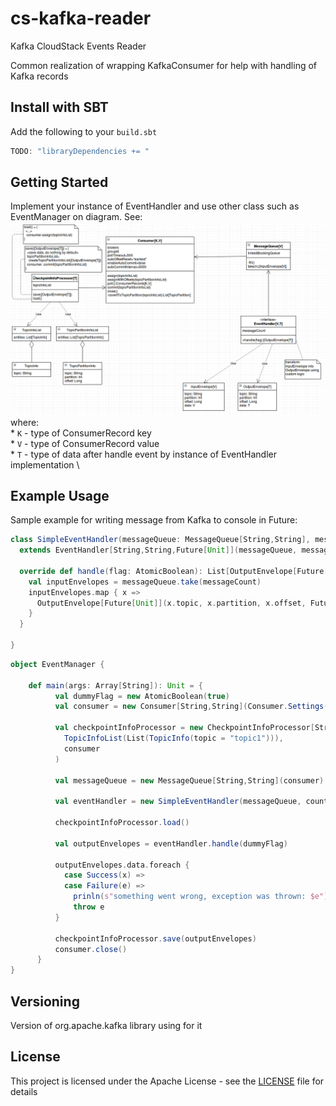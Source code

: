 # cs-kafka-reader
Kafka CloudStack Events Reader

Common realization of wrapping KafkaConsumer for help with handling of Kafka records

Install with SBT
----------------

Add the following to your `build.sbt`
```scala
TODO: "libraryDependencies += "
```
Getting Started
---------------
Implement your instance of EventHandler and use other class such as EventManager on diagram.
See: \
![Sequence](docs/diagrams/kafka-reader_class.png)
where: \
    * `K` - type of ConsumerRecord key \
    * `V` - type of ConsumerRecord value \
    * `T` - type of data after handle event by instance of EventHandler implementation \
      

Example Usage
-------------
Sample example for writing message from Kafka to console in Future:
```scala
class SimpleEventHandler(messageQueue: MessageQueue[String,String], messageCount: Int)
  extends EventHandler[String,String,Future[Unit]](messageQueue, messageCount) {

  override def handle(flag: AtomicBoolean): List[OutputEnvelope[Future[Unit]]] = {
    val inputEnvelopes = messageQueue.take(messageCount)
    inputEnvelopes.map { x =>
      OutputEnvelope[Future[Unit]](x.topic, x.partition, x.offset, Future(println(x.data)))
    }
  }

}
```
```scala
object EventManager {
    
    def main(args: Array[String]): Unit = {
          val dummyFlag = new AtomicBoolean(true)
          val consumer = new Consumer[String,String](Consumer.Settings("localhost:9092", "group01", 3000))
      
          val checkpointInfoProcessor = new CheckpointInfoProcessor[String,String,Future[Unit]](
            TopicInfoList(List(TopicInfo(topic = "topic1"))),
            consumer
          )
      
          val messageQueue = new MessageQueue[String,String](consumer)
      
          val eventHandler = new SimpleEventHandler(messageQueue, countOfMessages = 1)
      
          checkpointInfoProcessor.load()
      
          val outputEnvelopes = eventHandler.handle(dummyFlag)
          
          outputEnvelopes.data.foreach {
            case Success(x) => 
            case Failure(e) =>
              prinln(s"something went wrong, exception was thrown: $e")
              throw e
          }
          
          checkpointInfoProcessor.save(outputEnvelopes)
          consumer.close()
      }
}
```


Versioning
----------

Version of org.apache.kafka library using for it

License
-------

This project is licensed under the Apache License - see the [LICENSE](LICENSE) file for details

